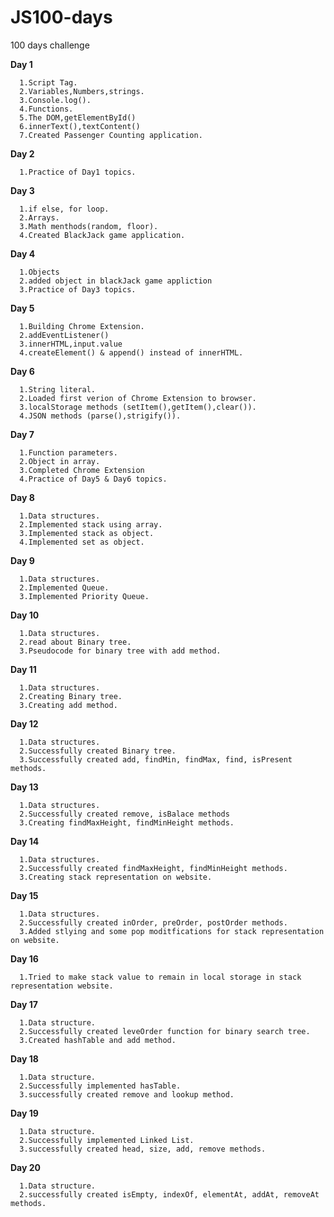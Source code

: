 # JS100-days
100 days challenge 

**Day 1**<br>
      
      1.Script Tag.
      2.Variables,Numbers,strings.
      3.Console.log().
      4.Functions.
      5.The DOM,getElementById()
      6.innerText(),textContent()
      7.Created Passenger Counting application.
 
**Day 2**<br>
      
      1.Practice of Day1 topics.
    
**Day 3**<br>
      
      1.if else, for loop.
      2.Arrays.
      3.Math menthods(random, floor).
      4.Created BlackJack game application.
      
 **Day 4**<br>
      
      1.Objects
      2.added object in blackJack game appliction
      3.Practice of Day3 topics.
      
**Day 5**<br>
      
      1.Building Chrome Extension.
      2.addEventListener() 
      3.innerHTML,input.value
      4.createElement() & append() instead of innerHTML.
      
**Day 6**<br>
      
      1.String literal.
      2.Loaded first verion of Chrome Extension to browser.
      3.localStorage methods (setItem(),getItem(),clear()).
      4.JSON methods (parse(),strigify()).
      
**Day 7**<br>
      
      1.Function parameters.
      2.Object in array.
      3.Completed Chrome Extension
      4.Practice of Day5 & Day6 topics.
      
**Day 8**<br>
      
      1.Data structures. 
      2.Implemented stack using array.
      3.Implemented stack as object.
      4.Implemented set as object.
      
**Day 9**<br>
      
      1.Data structures. 
      2.Implemented Queue.
      3.Implemented Priority Queue.
      
**Day 10**<br>
      
      1.Data structures. 
      2.read about Binary tree.
      3.Pseudocode for binary tree with add method.
      
**Day 11**<br>
      
      1.Data structures. 
      2.Creating Binary tree.
      3.Creating add method.
      
**Day 12**<br>
      
      1.Data structures. 
      2.Successfully created Binary tree.
      3.Successfully created add, findMin, findMax, find, isPresent methods.
      
**Day 13**<br>
      
      1.Data structures. 
      2.Successfully created remove, isBalace methods
      3.Creating findMaxHeight, findMinHeight methods.
      
**Day 14**<br>
      
      1.Data structures. 
      2.Successfully created findMaxHeight, findMinHeight methods.
      3.Creating stack representation on website.
      
**Day 15**<br>
      
      1.Data structures. 
      2.Successfully created inOrder, preOrder, postOrder methods.
      3.Added stlying and some pop moditfications for stack representation on website.
      
**Day 16**<br>
      
      1.Tried to make stack value to remain in local storage in stack representation website.
      
**Day 17**<br>
      
      1.Data structure.
      2.Successfully created leveOrder function for binary search tree.
      3.Created hashTable and add method.
      
**Day 18**<br>
      
      1.Data structure.
      2.Successfully implemented hasTable.
      3.successfully created remove and lookup method.
      
**Day 19**<br>
      
      1.Data structure.
      2.Successfully implemented Linked List.
      3.successfully created head, size, add, remove methods.
      
**Day 20**<br>
      
      1.Data structure.
      2.successfully created isEmpty, indexOf, elementAt, addAt, removeAt methods.




